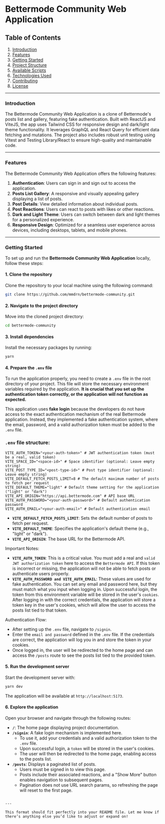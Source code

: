 # Bettermode Community Web Application

## Table of Contents

1. [Introduction](#introduction)
2. [Features](#features)
3. [Getting Started](#getting-started)
4. [Project Structure](#project-structure)
5. [Available Scripts](#available-scripts)
6. [Technologies Used](#technologies-used)
7. [Contributing](#contributing)
8. [License](#license)

---

### Introduction

The Bettermode Community Web Application is a clone of Bettermode's posts list and gallery, featuring fake authentication. Built with ReactJS and ViteJS, the app uses Tailwind CSS for responsive design and dark/light theme functionality. It leverages GraphQL and React Query for efficient data fetching and mutations. The project also includes robust unit testing using Vitest and Testing Library/React to ensure high-quality and maintainable code.


---

### Features

The Bettermode Community Web Application offers the following features:

1. **Authentication**: Users can sign in and sign out to access the application.  
2. **Posts List Gallery**: A responsive and visually appealing gallery displaying a list of posts.  
3. **Post Details**: View detailed information about individual posts.  
4. **Post Reactions**: Users can react to posts with likes or other reactions.  
5. **Dark and Light Theme**: Users can switch between dark and light themes for a personalized experience.  
6. **Responsive Design**: Optimized for a seamless user experience across devices, including desktops, tablets, and mobile phones.  


---

### Getting Started

To set up and run the **Bettermode Community Web Application** locally, follow these steps:

#### 1. Clone the repository
Clone the repository to your local machine using the following command:
```bash
git clone https://github.com/mmdrn/bettermode-community.git
```

#### 2. Navigate to the project directory
Move into the cloned project directory:
```bash
cd bettermode-community
```

#### 3. Install dependencies
Install the necessary packages by running:
```bash
yarn
```

#### 4. Prepare the `.env` file
To run the application properly, you need to create a `.env` file in the root directory of your project. This file will store the necessary environment variables required by the application. **It is crucial that you set up the authentication token correctly, or the application will not function as expected.**

This application uses **fake login** because the developers do not have access to the exact authentication mechanism of the real Bettermode application. Instead, they implemented a fake authentication system, where the email, password, and a valid authorization token must be added to the `.env` file.

### `.env` file structure:

```plaintext
VITE_AUTH_TOKEN="<your-auth-token>" # JWT authentication token (must be a real, valid token)
VITE_SPACE_ID="<space-id>" # Space identifier (optional: Leave empty string)
VITE_POST_TYPE_ID="<post-type-id>" # Post type identifier (optional: Leave empty string)
VITE_DEFAULT_FETCH_POSTS_LIMIT=8 # The default maximum number of posts to fetch per request
VITE_DEFAULT_THEME="light" # Default theme setting for the application ("light" or "dark")
VITE_API_ORIGIN="https://api.bettermode.com" # API base URL
VITE_AUTH_PASSWORD="<your-auth-password>" # Default authentication password
VITE_AUTH_EMAIL="<your-auth-email>" # Default authentication email
```

- **`VITE_DEFAULT_FETCH_POSTS_LIMIT`**: Sets the default number of posts to fetch per request.
- **`VITE_DEFAULT_THEME`**: Specifies the application's default theme (e.g., "light" or "dark").
- **`VITE_API_ORIGIN`**: The base URL for the Bettermode API.

Important Notes:

- **`VITE_AUTH_TOKEN`**: This is a critical value. You must add a real and `valid JWT authorization token` here to access the `Bettermode API`. If this token is incorrect or missing, the application will not be able to fetch posts or authenticate users properly.
- **`VITE_AUTH_PASSWORD and VITE_AUTH_EMAIL`**: These values are used for fake authentication. You can set any email and password here, but they must match what you input when logging in. Upon successful login, the token from this environment variable will be stored in the user's `cookies`.
    After logging in with the correct credentials, the application will store a token key in the user's cookies, which will allow the user to access the posts list tied to that token.


Authentication Flow:

- After setting up the `.env` file, navigate to `/signin`.
- Enter the `email and password` defined in the `.env` file. If the credentials are correct, the application will log you in and store the token in your cookies.
- Once logged in, the user will be redirected to the home page and can access the `/posts` route to see the posts list tied to the provided token.

#### 5. Run the development server
Start the development server with:
```bash
yarn dev
```
The application will be available at `http://localhost:5173`.

#### 6. Explore the application
Open your browser and navigate through the following routes:

- **`/`**: The home page displaying project documentation.
- **`/signin`**: A fake login mechanism is implemented here.  
  - To use it, add your credentials and a valid authorization token to the `.env` file.  
  - Upon successful login, a `token` will be stored in the user's cookies.  
  - The user will then be redirected to the home page, enabling access to the posts list.
- **`/posts`**: Displays a paginated list of posts.  
  - Users must be signed in to view this page.  
  - Posts include their associated reactions, and a "Show More" button enables navigation to subsequent pages.  
  - Pagination does not use URL search params, so refreshing the page will reset to the first page.
```

---

This format should fit perfectly into your README file. Let me know if there’s anything else you’d like to adjust or expand on!

